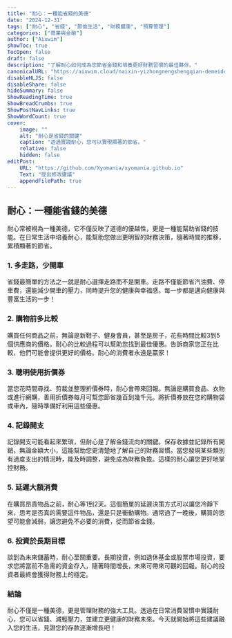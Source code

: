 ```yaml
---
title: "耐心：一種能省錢的美德"
date: "2024-12-31"
tags: ["耐心", "省錢", "節儉生活", "財務健康", "預算管理"]
categories: ["商業與金融"]
author: ["Aixwim"]
showToc: true
TocOpen: false
draft: false
description: "了解耐心如何成為您節省金錢和培養更好財務習慣的最佳夥伴。"
canonicalURL: "https://aixwim.cloud/naixin-yizhongnengshengqian-demeide"
disableHLJS: false
disableShare: false
hideSummary: false
ShowReadingTime: true
ShowBreadCrumbs: true
ShowPostNavLinks: true
ShowWordCount: true
cover:
    image: ""
    alt: "耐心是省錢的關鍵"
    caption: "透過實踐耐心，您可以實現顯著的節省。"
    relative: false
    hidden: false
editPost:
    URL: "https://github.com/Xyomania/xyomania.github.io"
    Text: "提出修改建議"
    appendFilePath: true
---
```


## 耐心：一種能省錢的美德

耐心常被視為一種美德，它不僅反映了道德的優越性，更是一種能幫助省錢的技能。在日常生活中培養耐心，能幫助您做出更明智的財務決策，隨著時間的推移，累積顯著的節省。

### **1. 多走路，少開車**

省錢最簡單的方法之一就是耐心選擇走路而不是開車。走路不僅能節省汽油費、停車費，還能減少開車的壓力，同時提升您的健康與幸福感。每一步都是邁向健康與豐富生活的一步！

### **2. 購物前多比較**

購買任何商品之前，無論是新鞋子、健身會員，甚至是房子，花些時間比較3到5個供應商的價格。耐心的比較過程可以幫助您找到最佳優惠。告訴商家您正在比較，他們可能會提供更好的價格。耐心的消費者永遠是贏家！

### **3. 聰明使用折價券**

當您花時間尋找、剪裁並整理折價券時，耐心會帶來回報。無論是購買食品、衣物或進行網購，善用折價券每月可幫您節省幾百到幾千元。將折價券放在您的購物袋或車內，隨時準備好利用這些優惠。

### **4. 記錄開支**

記錄開支可能看起來繁瑣，但耐心是了解金錢流向的關鍵。保存收據並記錄所有開銷，無論金額大小，這能幫助您更清楚地了解自己的財務習慣。當您發現某些類別有過度支出的情況時，能及時調整，避免成為財務負擔。這樣的耐心讓您更好地掌控財務。

### **5. 延遲大額消費**

在購買昂貴物品之前，耐心等1到2天。這個簡單的延遲決策方式可以讓您冷靜下來，思考是否真的需要這件物品，還是只是衝動購物。通常過了一晚後，購買的慾望可能會減弱，讓您避免不必要的消費，從而節省金錢。

### **6. 投資於長期目標**

談到為未來儲蓄時，耐心至關重要。長期投資，例如退休基金或股票市場投資，要求您將當前不急需的資金存入，隨著時間增長，未來可帶來可觀的回報。耐心的投資者最終會獲得財務上的穩定。

### **結論**

耐心不僅是一種美德，更是管理財務的強大工具。透過在日常消費習慣中實踐耐心，您可以省錢、減輕壓力，並建立更健康的財務未來。今天就開始將這些建議融入您的生活，見證您的存款逐漸增長吧！
